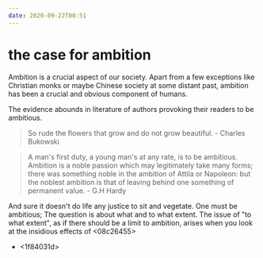 ```yaml
---
date: 2020-09-22T00:51
---
```


# the case for ambition


Ambition is a crucial aspect of our society. Apart from a few exceptions like Christian monks or maybe Chinese society at some distant past, ambition has been  a crucial and obvious component of humans.

The evidence abounds in literature of authors provoking their readers to be ambitious.

> So rude the flowers that grow and do not grow beautiful. - Charles Bukowski  


> A man's first duty, a young man's at any rate, is to be ambitious. Ambition is a noble passion which may legitimately take many forms; there was something noble in the ambition of Attila or Napoleon: but the noblest ambition is that of leaving behind one something of permanent value. - G.H Hardy

And sure it doesn't do life any justice to sit and vegetate. One must be ambitious; The question is about what and to what extent.
The issue of "to what extent", as if there should be a limit to ambition, arises when you look at the insidious effects of <08c26455>

- <1f84031d>
